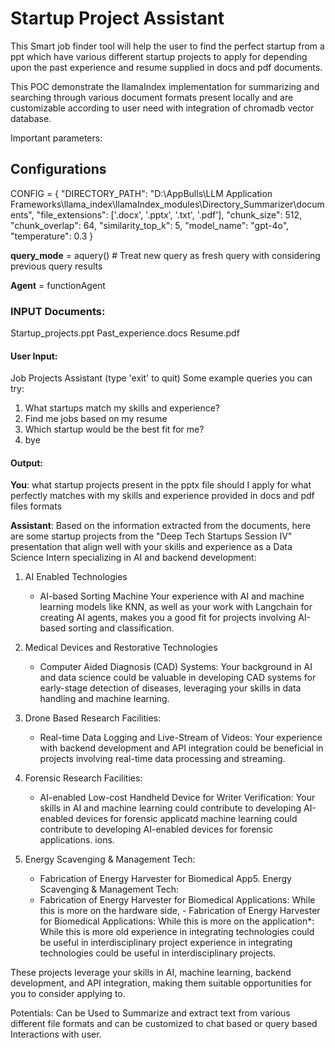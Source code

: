 # Startup Project Assistant

This Smart job finder tool will help the user to find the perfect startup from a ppt which have various different startup projects to apply for depending upon the past experience and resume supplied in docs and pdf documents.

This POC demonstrate the llamaIndex implementation for summarizing and searching through various document formats present locally and are customizable according to user need with integration of chromadb vector database.

Important parameters:

## Configurations
CONFIG = {
    "DIRECTORY_PATH": "D:\\AppBulls\\LLM Application Frameworks\\llama_index\\llamaIndex_modules\\Directory_Summarizer\\documents",
    "file_extensions": ['.docx', '.pptx', '.txt', '.pdf'],
    "chunk_size": 512,
    "chunk_overlap": 64,
    "similarity_top_k": 5,
    "model_name": "gpt-4o",
    "temperature": 0.3
}


**query_mode**  = aquery() # Treat new query as fresh query with considering previous query results

**Agent** = functionAgent

### INPUT Documents:

Startup_projects.ppt
Past_experience.docs
Resume.pdf

#### User Input:
Job Projects Assistant (type 'exit' to quit)
Some example queries you can try:     
1. What startups match my skills and experience?
2. Find me jobs based on my resume    
3. Which startup would be the best fit for me?
4. bye

#### Output:
**You**: what startup projects present in the pptx file should I apply for what perfectly matches with my skills and experience provided in docs and pdf files formats

**Assistant**: Based on the information extracted from the documents, here are some startup projects from the "Deep Tech Startups Session IV" presentation that align well with your skills and experience as a Data Science Intern specializing in AI and backend development:

1. AI Enabled Technologies
   - AI-based Sorting Machine Your experience with AI and machine learning models like KNN, as well as your work with Langchain for creating AI agents, makes you a good fit for projects involving AI-based sorting and classification.

2. Medical Devices and Restorative Technologies
   - Computer Aided Diagnosis (CAD) Systems: Your background in AI and data science could be valuable in developing CAD systems for early-stage detection of diseases, leveraging your skills in data handling and machine learning.

3. Drone Based Research Facilities:
   - Real-time Data Logging and Live-Stream of Videos: Your experience with backend development and API integration could be beneficial in projects involving real-time data processing and streaming.

4. Forensic Research Facilities:
   - AI-enabled Low-cost Handheld Device for Writer Verification: Your skills in AI and machine learning could contribute to developing AI-enabled devices for forensic applicatd machine learning could contribute to developing AI-enabled devices for forensic applications.
ions.


5. Energy Scavenging & Management Tech:
   - Fabrication of Energy Harvester for Biomedical App5. Energy Scavenging & Management Tech:
   - Fabrication of Energy Harvester for Biomedical Applications: While this is more on the hardware side,   - Fabrication of Energy Harvester for Biomedical Applications: While this is more on the application*: While this is more old experience in integrating technologies could be useful in interdisciplinary project experience in integrating technologies could be useful in interdisciplinary projects.

These projects leverage your skills in AI, machine learning, backend development, and API integration, making them suitable opportunities for you to consider applying to.

Potentials:
Can be Used to Summarize and extract text from various different file formats and can be customized to chat based or query based Interactions with user.
